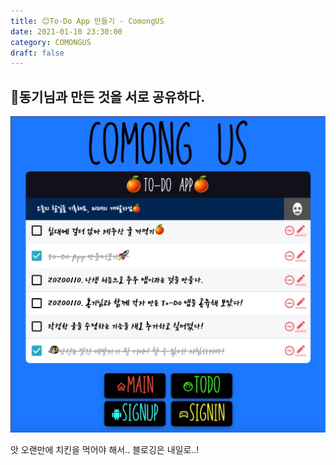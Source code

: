```yaml
---
title: 😊To-Do App 만들기 - ComongUS
date: 2021-01-10 23:30:00
category: COMONGUS
draft: false
---
```


## 🍊동기님과 만든 것을 서로 공유하다.

![](./images/0110/todoapp.jpeg)

앗 오랜만에 치킨을 먹어야 해서.. 블로깅은 내일로..!
